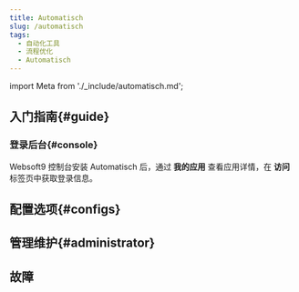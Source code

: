 ```yaml
---
title: Automatisch
slug: /automatisch
tags:
  - 自动化工具
  - 流程优化
  - Automatisch
---
```


import Meta from './_include/automatisch.md';

<Meta name="meta" />

## 入门指南{#guide} 

### 登录后台{#console}

Websoft9 控制台安装 Automatisch 后，通过 **我的应用** 查看应用详情，在 **访问** 标签页中获取登录信息。  

## 配置选项{#configs}

## 管理维护{#administrator}

## 故障